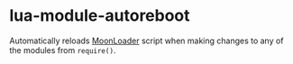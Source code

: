 # lua-module-autoreboot
Automatically reloads [MoonLoader](https://www.blast.hk/threads/13305/) script when making changes to any of the modules from `require()`.
